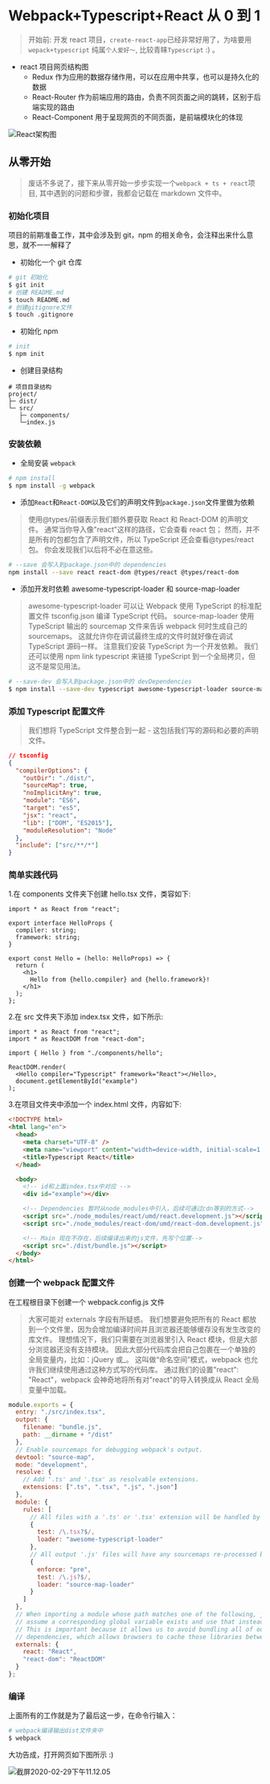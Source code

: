 # Webpack+Typescript+React 从 0 到 1

> 开始前: 开发 react 项目，`create-react-app`已经非常好用了，为啥要用`wepack+typescript` 纯属`个人爱好～`, 比较青睐`Typescript` :) 。

- react 项目网页结构图
  - Redux 作为应用的数据存储作用，可以在应用中共享，也可以是持久化的数据
  - React-Router 作为前端应用的路由，负责不同页面之间的跳转，区别于后端实现的路由
  - React-Component 用于呈现网页的不同页面，是前端模块化的体现

![React架构图](md/img/截屏2020-02-29下午5.42.06.png)

## 从零开始

> 废话不多说了，接下来从零开始一步步实现一个`webpack + ts + react`项目, 其中遇到的问题和步骤，我都会记载在 markdown 文件中。

### 初始化项目

项目的前期准备工作，其中会涉及到 git，npm 的相关命令，会注释出来什么意思，就不一一解释了

- 初始化一个 git 仓库

```sh
# git 初始化
$ git init
# 创建 README.md
$ touch README.md
# 创建gitignore文件
$ touch .gitignore
```

- 初始化 npm

```sh
# init
$ npm init
```

- 创建目录结构

```
# 项目目录结构
project/
├─ dist/
└─ src/
   ├─ components/
   └─index.js
```

### 安装依赖

- 全局安装 `webpack`

```sh
# npm install
$ npm install -g webpack
```

- 添加`React`和`React-DOM`以及它们的声明文件到`package.json`文件里做为依赖

> 使用@types/前缀表示我们额外要获取 React 和 React-DOM 的声明文件。 通常当你导入像"react"这样的路径，它会查看 react 包； 然而，并不是所有的包都包含了声明文件，所以 TypeScript 还会查看@types/react 包。 你会发现我们以后将不必在意这些。

```sh
# --save 会写入到package.json中的 dependencies
npm install --save react react-dom @types/react @types/react-dom
```

- 添加开发时依赖 awesome-typescript-loader 和 source-map-loader

> awesome-typescript-loader 可以让 Webpack 使用 TypeScript 的标准配置文件 tsconfig.json 编译 TypeScript 代码。 source-map-loader 使用 TypeScript 输出的 sourcemap 文件来告诉 webpack 何时生成自己的 sourcemaps。 这就允许你在调试最终生成的文件时就好像在调试 TypeScript 源码一样。
> 注意我们安装 TypeScript 为一个开发依赖。 我们还可以使用 npm link typescript 来链接 TypeScript 到一个全局拷贝，但这不是常见用法。

```sh
# --save-dev 会写入到package.json中的 devDependencies
$ npm install --save-dev typescript awesome-typescript-loader source-map-loader
```

### 添加 Typescript 配置文件

> 我们想将 TypeScript 文件整合到一起 - 这包括我们写的源码和必要的声明文件。

```json
// tsconfig
{
  "compilerOptions": {
    "outDir": "./dist/",
    "sourceMap": true,
    "noImplicitAny": true,
    "module": "ES6",
    "target": "es5",
    "jsx": "react",
    "lib": ["DOM", "ES2015"],
    "moduleResolution": "Node"
  },
  "include": ["src/**/*"]
}
```

### 简单实践代码

1.在 components 文件夹下创建 hello.tsx 文件，类容如下:

```tsx
import * as React from "react";

export interface HelloProps {
  compiler: string;
  framework: string;
}

export const Hello = (hello: HelloProps) => {
  return (
    <h1>
      Hello from {hello.compiler} and {hello.framework}!
    </h1>
  );
};
```

2.在 src 文件夹下添加 index.tsx 文件，如下所示:

```tsx
import * as React from "react";
import * as ReactDOM from "react-dom";

import { Hello } from "./components/hello";

ReactDOM.render(
  <Hello compiler="Typescript" framework="React"></Hello>,
  document.getElementById("example")
);
```

3.在项目文件夹中添加一个 index.html 文件，内容如下:

```html
<!DOCTYPE html>
<html lang="en">
  <head>
    <meta charset="UTF-8" />
    <meta name="viewport" content="width=device-width, initial-scale=1.0" />
    <title>Typescript React</title>
  </head>

  <body>
    <!-- id和上面index.tsx中对应 -->
    <div id="example"></div>

    <!-- Dependencies 暂时从node_modules中引入，后续可通过cdn等别的方式-->
    <script src="./node_modules/react/umd/react.development.js"></script>
    <script src="./node_modules/react-dom/umd/react-dom.development.js"></script>

    <!-- Main 现在不存在，后续编译出来的js文件，先写个位置-->
    <script src="./dist/bundle.js"></script>
  </body>
</html>
```

### 创建一个 webpack 配置文件

在工程根目录下创建一个 webpack.config.js 文件

> 大家可能对 externals 字段有所疑惑。 我们想要避免把所有的 React 都放到一个文件里，因为会增加编译时间并且浏览器还能够缓存没有发生改变的库文件。
> 理想情况下，我们只需要在浏览器里引入 React 模块，但是大部分浏览器还没有支持模块。 因此大部分代码库会把自己包裹在一个单独的全局变量内，比如：jQuery 或\_。 这叫做“命名空间”模式，webpack 也允许我们继续使用通过这种方式写的代码库。 通过我们的设置"react": "React"，webpack 会神奇地将所有对"react"的导入转换成从 React 全局变量中加载。

```javascript
module.exports = {
  entry: "./src/index.tsx",
  output: {
    filename: "bundle.js",
    path: __dirname + "/dist"
  },
  // Enable sourcemaps for debugging webpack's output.
  devtool: "source-map",
  mode: "development",
  resolve: {
    // Add '.ts' and '.tsx' as resolvable extensions.
    extensions: [".ts", ".tsx", ".js", ".json"]
  },
  module: {
    rules: [
      // All files with a '.ts' or '.tsx' extension will be handled by 'awesome-typescript-loader'.
      {
        test: /\.tsx?$/,
        loader: "awesome-typescript-loader"
      },
      // All output '.js' files will have any sourcemaps re-processed by 'source-map-loader'.
      {
        enforce: "pre",
        test: /\.js?$/,
        loader: "source-map-loader"
      }
    ]
  },
  // When importing a module whose path matches one of the following, just
  // assume a corresponding global variable exists and use that instead.
  // This is important because it allows us to avoid bundling all of our
  // dependencies, which allows browsers to cache those libraries between builds.
  externals: {
    react: "React",
    "react-dom": "ReactDOM"
  }
};
```

### 编译

上面所有的工作就是为了最后这一步，在命令行输入：

```sh
# webpack编译输出dist文件夹中
$ webpack
```

大功告成，打开网页如下图所示 :)

![截屏2020-02-29下午11.12.05](/Users/uzhujia003/DDD/2020/ts-demo/md/img/截屏2020-02-29下午11.12.05.png)
